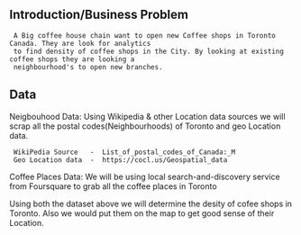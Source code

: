 ## Introduction/Business Problem
     A Big coffee house chain want to open new Coffee shops in Toronto Canada. They are look for analytics 
     to find density of coffee shops in the City. By looking at existing coffee shops they are looking a
     neighbourhood's to open new branches.
     
     
 ## Data 
  Neigbouhood Data:
     Using Wikipedia & other Location data sources we will scrap all the postal codes(Neighbourhoods) of Toronto and geo 
     Location data.
     
     WikiPedia Source   -  List_of_postal_codes_of_Canada:_M
     Geo Location data  -  https://cocl.us/Geospatial_data
     
  
  Coffee Places Data:
    We will be using local search-and-discovery service from Foursquare to grab all the coffee places in Toronto
    
  Using both the dataset above we will determine the desity of cofee shops in Toronto. Also we would put them on the map 
  to get good sense of their Location.
  
  
  
  
     
    
 
